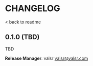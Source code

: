 # CHANGELOG

[< back to readme](README.md)

## 0.1.0 (TBD)

TBD

**Release Manager**: valsr <valsr@valsr.com>

